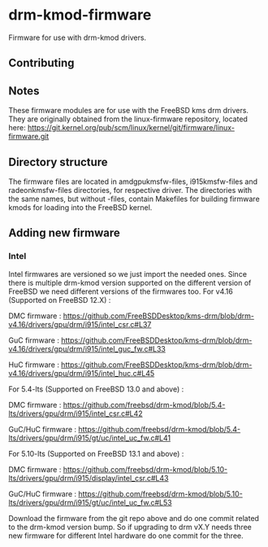 # drm-kmod-firmware
Firmware for use with drm-kmod drivers.

## Contributing

## Notes
These firmware modules are for use with the FreeBSD kms drm drivers.  They are
originally obtained from the linux-firmware repository, located here:
https://git.kernel.org/pub/scm/linux/kernel/git/firmware/linux-firmware.git

## Directory structure
The firmware files are located in amdgpukmsfw-files, i915kmsfw-files
and radeonkmsfw-files directories, for respective driver.
The directories with the same names, but without -files, contain Makefiles for
building firmware kmods for loading into the FreeBSD kernel.

## Adding new firmware
### Intel
Intel firmwares are versioned so we just import the needed ones.
Since there is multiple drm-kmod version supported on the different
version of FreeBSD we need different versions of the firmwares too.
For v4.16 (Supported on FreeBSD 12.X) :

DMC firmware : https://github.com/FreeBSDDesktop/kms-drm/blob/drm-v4.16/drivers/gpu/drm/i915/intel_csr.c#L37

GuC firmware : https://github.com/FreeBSDDesktop/kms-drm/blob/drm-v4.16/drivers/gpu/drm/i915/intel_guc_fw.c#L33

HuC firmware : https://github.com/FreeBSDDesktop/kms-drm/blob/drm-v4.16/drivers/gpu/drm/i915/intel_huc.c#L45

For 5.4-lts (Supported on FreeBSD 13.0 and above) :

DMC firmware : https://github.com/freebsd/drm-kmod/blob/5.4-lts/drivers/gpu/drm/i915/intel_csr.c#L42

GuC/HuC firmware : https://github.com/freebsd/drm-kmod/blob/5.4-lts/drivers/gpu/drm/i915/gt/uc/intel_uc_fw.c#L41

For 5.10-lts (Supported on FreeBSD 13.1 and above) :

DMC firmware : https://github.com/freebsd/drm-kmod/blob/5.10-lts/drivers/gpu/drm/i915/display/intel_csr.c#L43

GuC/HuC firmware : https://github.com/freebsd/drm-kmod/blob/5.10-lts/drivers/gpu/drm/i915/gt/uc/intel_uc_fw.c#L53

Download the firmware from the git repo above and do one commit related to the drm-kmod version bump.
So if upgrading to drm vX.Y needs three new firmware for different Intel hardware do one commit for the three.

